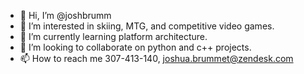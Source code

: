 - 👋 Hi, I’m @joshbrumm
- 👀 I’m interested in skiing, MTG, and competitive video games.
- 🌱 I’m currently learning platform architecture.
- 💞️ I’m looking to collaborate on python and c++ projects.
- 📫 How to reach me 307-413-140, joshua.brummet@zendesk.com
